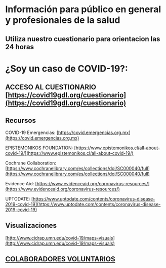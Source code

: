 # Información para público en general y profesionales de la salud



## Utiliza nuestro cuestionario para orientacion las 24 horas



# ¿Soy un caso de COVID-19?: 


## ACCESO AL CUESTIONARIO [https://covid19gdl.org/cuestionario](https://covid19gdl.org/cuestionario)




## Recursos

COVID-19 Emergencias: [https://covid.emergencias.org.mx](https://covid.emergencias.org.mx)

EPISTEMONIKOS FOUNDATION: [https://www.epistemonikos.cl/all-about-covid-19/](https://www.epistemonikos.cl/all-about-covid-19/)

Cochrane Collaboration: [https://www.cochranelibrary.com/es/collections/doi/SC000040/full](https://www.cochranelibrary.com/es/collections/doi/SC000040/full)

Evidence Aid: [https://www.evidenceaid.org/coronavirus-resources/](https://www.evidenceaid.org/coronavirus-resources/)

UPTODATE: [https://www.uptodate.com/contents/coronavirus-disease-2019-covid-19](https://www.uptodate.com/contents/coronavirus-disease-2019-covid-19)


## Visualizaciones

[http://www.cidrap.umn.edu/covid-19/maps-visuals](http://www.cidrap.umn.edu/covid-19/maps-visuals)


## [COLABORADORES VOLUNTARIOS](https://covid19gdl.github.io/colaboradores)
